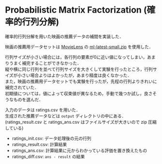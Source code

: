 # Probabilistic Matrix Factorization (確率的行列分解)

確率的行列分解を用いた映画の推薦データの補間を実装した．

映画の推薦用データセットは [MovieLens](https://grouplens.org/datasets/movielens/) の [ml-latest-small.zip](https://files.grouplens.org/datasets/movielens/ml-latest-small.zip) を使用した．

行列サイズが小さい場合には，各行列の要素が0に近い値になってしまい，あまりうまく補完することができなかった．<br>
縦や横に同じ行列を並べて行列サイズを大きくして実験を行ったところ，行列サイズが小さい場合よりはよかったが，あまり精度は良くなかった．<br>
また，映画の推薦用データセットでも実験を行ったが，先程の行列よりきれいに補完されていた．<br>
初期値については，値によって収束値が異なるため，手動で幾つか試し，良さそうなものを選んだ．

入力のデータは ratings.csv を用いた．<br>
生成された推薦データなどは `output` ディレクトリの中にある．<br>
(ratings_result.csv と ratings_ans.csv はファイルサイズが大きいので zip 圧縮している)

- ratings_init.csv: データ処理後の元の行列
- ratings_result.csv: 計算結果
- ratings_ans.csv: 計算結果に元からわかっている評価を置き換えたもの
- ratings_diff.csv: `ans - result` の結果